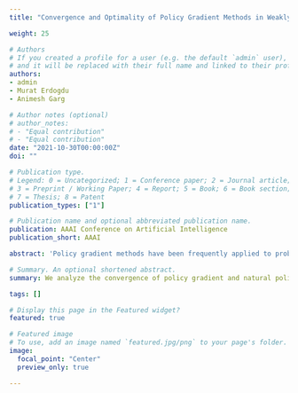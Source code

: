 ```yaml
---
title: "Convergence and Optimality of Policy Gradient Methods in Weakly Smooth Settings"

weight: 25

# Authors
# If you created a profile for a user (e.g. the default `admin` user), write the username (folder name) here 
# and it will be replaced with their full name and linked to their profile.
authors:
- admin
- Murat Erdogdu
- Animesh Garg

# Author notes (optional)
# author_notes:
# - "Equal contribution"
# - "Equal contribution"
date: "2021-10-30T00:00:00Z"
doi: ""

# Publication type.
# Legend: 0 = Uncategorized; 1 = Conference paper; 2 = Journal article;
# 3 = Preprint / Working Paper; 4 = Report; 5 = Book; 6 = Book section;
# 7 = Thesis; 8 = Patent
publication_types: ["1"]

# Publication name and optional abbreviated publication name.
publication: AAAI Conference on Artificial Intelligence
publication_short: AAAI

abstract: 'Policy gradient methods have been frequently applied to problems in control and reinforcement learning with great success, yet existing convergence analysis still relies on non-intuitive, impractical and often opaque conditions. In particular, existing rates are achieved in limited settings, under strict smoothness and bounded conditions. In this work, we establish explicit convergence rates of policy gradient methods without relying on these conditions, instead extending the convergence regime to weakly smooth policy classes with L2 integrable gradient. We provide intuitive examples to illustrate the insight behind these new conditions. We also characterize the sufficiency conditions for the ergodicity of near-linear MDPs, which represent an important class of problems. Notably, our analysis also shows that fast convergence rates are achievable for both the standard policy gradient and the natural policy gradient algorithms under these assumptions. Lastly we provide conditions and analysis for optimality of the converged policies.'

# Summary. An optional shortened abstract.
summary: We analyze the convergence of policy gradient and natural policy gradient when the policy class satisfies weak smoothness guarantees and L2 integrability, under a variety of learning rate decay functions. This is much more general than existing work, where Lipschitz gradients and absolute boundedness are required. We also provide analysis for the optimality of stationary points, and supplement our analysis with empirical verification.

tags: []

# Display this page in the Featured widget?
featured: true

# Featured image
# To use, add an image named `featured.jpg/png` to your page's folder. 
image:
  focal_point: "Center"
  preview_only: true

---
```

